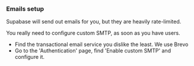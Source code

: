 ### Emails setup

Supabase will send out emails for you, but they are heavily rate-limited. 

You really need to configure custom SMTP, as soon as you have users.

- Find the transactional email service you dislike the least. We use Brevo
- Go to the 'Authentication' page, find 'Enable custom SMTP' and configure it.


